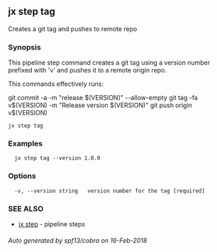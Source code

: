 ## jx step tag

Creates a git tag and pushes to remote repo

### Synopsis


This pipeline step command creates a git tag using a version number prefixed with 'v' and pushes it to a remote origin repo. 

This commands effectively runs: 

git commit -a -m "release $(VERSION)" --allow-empty git tag -fa v$(VERSION) -m "Release version $(VERSION)" git push origin v$(VERSION)

```
jx step tag
```

### Examples

```
  jx step tag --version 1.0.0
```

### Options

```
  -v, --version string   version number for the tag [required]
```

### SEE ALSO
* [jx step](jx_step.md)	 - pipeline steps

###### Auto generated by spf13/cobra on 16-Feb-2018
